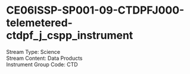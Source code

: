 # CE06ISSP-SP001-09-CTDPFJ000-telemetered-ctdpf_j_cspp_instrument

Stream Type: Science<br>
Stream Content: Data Products<br>
Instrument Group Code: CTD<br>
